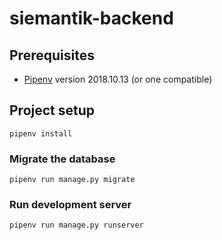 # siemantik-backend

## Prerequisites
  - [Pipenv](https://pipenv.readthedocs.io/en/latest/#install-pipenv-today) version 2018.10.13 (or one compatible)

## Project setup
```
pipenv install
```

### Migrate the database
```
pipenv run manage.py migrate
```

### Run development server 
```
pipenv run manage.py runserver
```
